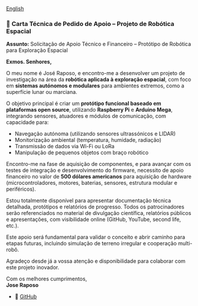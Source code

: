 [English](https://github.com/0joseDark/Sponsorship-Request/blob/main/Sponsorship-Request.md)

### 📄 **Carta Técnica de Pedido de Apoio – Projeto de Robótica Espacial**

**Assunto:** Solicitação de Apoio Técnico e Financeiro – Protótipo de Robótica para Exploração Espacial

**Exmos. Senhores,**

O meu nome é José Raposo, e encontro-me a desenvolver um projeto de investigação na área da **robótica aplicada à exploração espacial**, com foco em **sistemas autónomos e modulares** para ambientes extremos, como a superfície lunar ou marciana.

O objetivo principal é criar um **protótipo funcional baseado em plataformas open source**, utilizando **Raspberry Pi** e **Arduino Mega**, integrando sensores, atuadores e módulos de comunicação, com capacidade para:

- Navegação autónoma (utilizando sensores ultrassónicos e LIDAR)
- Monitorização ambiental (temperatura, humidade, radiação)
- Transmissão de dados via Wi-Fi ou LoRa
- Manipulação de pequenos objetos com braço robótico

Encontro-me na fase de aquisição de componentes, e para avançar com os testes de integração e desenvolvimento do firmware, necessito de apoio financeiro no valor de **500 dólares americanos** para aquisição de hardware (microcontroladores, motores, baterias, sensores, estrutura modular e periféricos).

Estou totalmente disponível para apresentar documentação técnica detalhada, protótipos e relatórios de progresso. Todos os patrocinadores serão referenciados no material de divulgação científica, relatórios públicos e apresentações, com visibilidade online (GitHub, YouTube, second life, etc.).

Este apoio será fundamental para validar o conceito e abrir caminho para etapas futuras, incluindo simulação de terreno irregular e cooperação multi-robô.

Agradeço desde já a vossa atenção e disponibilidade para colaborar com este projeto inovador.

Com os melhores cumprimentos,  
**Jose Raposo**
- 🔗 [GitHub](https://github.com/0joseDark) 



